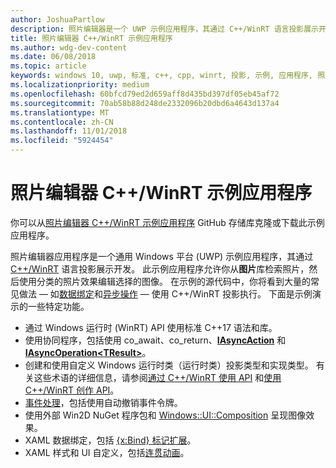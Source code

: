```yaml
---
author: JoshuaPartlow
description: 照片编辑器是一个 UWP 示例应用程序，其通过 C++/WinRT 语言投影展示开发。 此示例应用程序允许你从图片库检索照片，然后使用分类的照片效果编辑选择的图像。
title: 照片编辑器 C++/WinRT 示例应用程序
ms.author: wdg-dev-content
ms.date: 06/08/2018
ms.topic: article
keywords: windows 10, uwp, 标准, c++, cpp, winrt, 投影, 示例, 应用程序, 照片, 编辑器
ms.localizationpriority: medium
ms.openlocfilehash: 60bfcd79ed2d659aff8d435bd397df05eb45af72
ms.sourcegitcommit: 70ab58b88d248de2332096b20dbd6a4643d137a4
ms.translationtype: MT
ms.contentlocale: zh-CN
ms.lasthandoff: 11/01/2018
ms.locfileid: "5924454"
---
```

# <a name="photo-editor-cwinrt-sample-application"></a>照片编辑器 C++/WinRT 示例应用程序
你可以从[照片编辑器 C++/WinRT 示例应用程序](https://github.com/Microsoft/Windows-appsample-photo-editor) GitHub 存储库克隆或下载此示例应用程序。

照片编辑器应用程序是一个通用 Windows 平台 (UWP) 示例应用程序，其通过 [C++/WinRT](intro-to-using-cpp-with-winrt.md) 语言投影展示开发。 此示例应用程序允许你从**图片**库检索照片，然后使用分类的照片效果编辑选择的图像。 在示例的源代码中，你将看到大量的常见做法 &mdash; 如[数据绑定](binding-property.md)和[异步操作](concurrency.md) &mdash; 使用 C++/WinRT 投影执行。 下面是示例演示的一些特定功能。
    
- 通过 Windows 运行时 (WinRT) API 使用标准 C++17 语法和库。
- 使用协同程序，包括使用 co_await、co_return、[**IAsyncAction**](/uwp/api/windows.foundation.iasyncaction) 和 [**IAsyncOperation&lt;TResult&gt;**](/uwp/api/windows.foundation.iasyncoperation_tresult_)。
- 创建和使用自定义 Windows 运行时类（运行时类）投影类型和实现类型。 有关这些术语的详细信息，请参阅[通过 C++/WinRT 使用 API](consume-apis.md) 和[使用 C++/WinRT 创作 API](author-apis.md)。
- [事件处理](handle-events.md)，包括使用自动撤销事件令牌。
- 使用外部 Win2D NuGet 程序包和 [Windows::UI::Composition](/uwp/api/windows.ui.composition) 呈现图像效果。
- XAML 数据绑定，包括 [{x:Bind} 标记扩展](https://docs.microsoft.com/windows/uwp/xaml-platform/x-bind-markup-extension)。
- XAML 样式和 UI 自定义，包括[连贯动画](../design/motion/connected-animation.md)。
